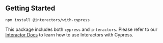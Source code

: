 ## Getting Started
```
npm install @interactors/with-cypress
```

This package includes both `cypress` and `interactors`. Please refer to our [Interactor Docs](https://frontside.com/bigtest/docs/interactors) to learn how to use Interactors with Cypress.
